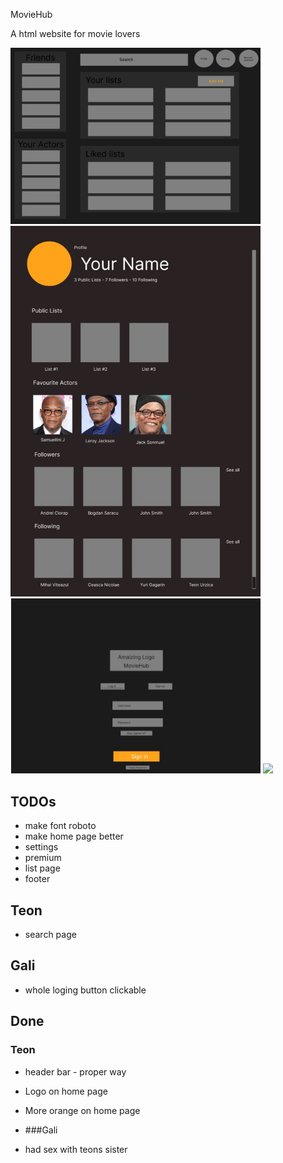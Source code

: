 MovieHub

A html website for movie lovers 

<img src="wireframe/wireframe-home.png" width="400"/>
<img src="wireframe/wireframe-profile.jpg" width="400"/>
<img src="wireframe/wireframe-login.jpg" width="400"/>
<img src="recordings/app-experience.gif" width="400"/>

## TODOs
- make font roboto
- make home page better
- settings
- premium
- list page
- footer

## Teon
- search page

## Gali
- whole loging button clickable

## Done
### Teon
- header bar - proper way
- Logo on home page
- More orange on home page

- ###Gali
- had sex with teons sister
